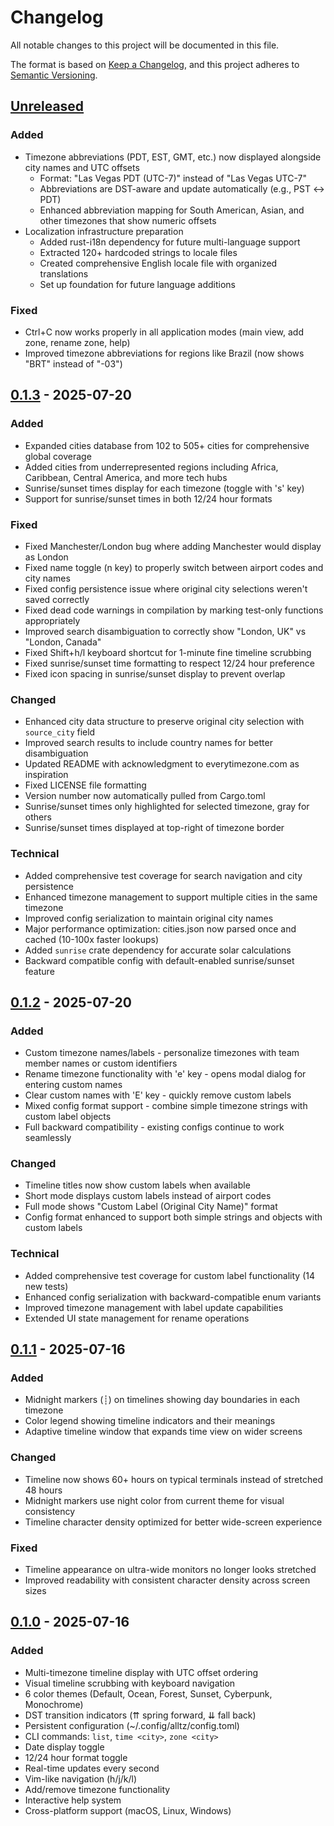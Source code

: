 # Changelog

All notable changes to this project will be documented in this file.

The format is based on [Keep a Changelog](https://keepachangelog.com/en/1.1.0/),
and this project adheres to [Semantic Versioning](https://semver.org/spec/v2.0.0.html).

## [Unreleased]

### Added
- Timezone abbreviations (PDT, EST, GMT, etc.) now displayed alongside city names and UTC offsets
  - Format: "Las Vegas PDT (UTC-7)" instead of "Las Vegas UTC-7"
  - Abbreviations are DST-aware and update automatically (e.g., PST ↔ PDT)
  - Enhanced abbreviation mapping for South American, Asian, and other timezones that show numeric offsets
- Localization infrastructure preparation
  - Added rust-i18n dependency for future multi-language support
  - Extracted 120+ hardcoded strings to locale files
  - Created comprehensive English locale file with organized translations
  - Set up foundation for future language additions

### Fixed
- Ctrl+C now works properly in all application modes (main view, add zone, rename zone, help)
- Improved timezone abbreviations for regions like Brazil (now shows "BRT" instead of "-03")

## [0.1.3] - 2025-07-20

### Added
- Expanded cities database from 102 to 505+ cities for comprehensive global coverage
- Added cities from underrepresented regions including Africa, Caribbean, Central America, and more tech hubs
- Sunrise/sunset times display for each timezone (toggle with 's' key)
- Support for sunrise/sunset times in both 12/24 hour formats

### Fixed
- Fixed Manchester/London bug where adding Manchester would display as London
- Fixed name toggle (n key) to properly switch between airport codes and city names
- Fixed config persistence issue where original city selections weren't saved correctly
- Fixed dead code warnings in compilation by marking test-only functions appropriately
- Improved search disambiguation to correctly show "London, UK" vs "London, Canada"
- Fixed Shift+h/l keyboard shortcut for 1-minute fine timeline scrubbing
- Fixed sunrise/sunset time formatting to respect 12/24 hour preference
- Fixed icon spacing in sunrise/sunset display to prevent overlap

### Changed
- Enhanced city data structure to preserve original city selection with `source_city` field
- Improved search results to include country names for better disambiguation
- Updated README with acknowledgment to everytimezone.com as inspiration
- Fixed LICENSE file formatting
- Version number now automatically pulled from Cargo.toml
- Sunrise/sunset times only highlighted for selected timezone, gray for others
- Sunrise/sunset times displayed at top-right of timezone border

### Technical
- Added comprehensive test coverage for search navigation and city persistence
- Enhanced timezone management to support multiple cities in the same timezone
- Improved config serialization to maintain original city names
- Major performance optimization: cities.json now parsed once and cached (10-100x faster lookups)
- Added `sunrise` crate dependency for accurate solar calculations
- Backward compatible config with default-enabled sunrise/sunset feature

## [0.1.2] - 2025-07-20

### Added
- Custom timezone names/labels - personalize timezones with team member names or custom identifiers
- Rename timezone functionality with 'e' key - opens modal dialog for entering custom names
- Clear custom names with 'E' key - quickly remove custom labels
- Mixed config format support - combine simple timezone strings with custom label objects
- Full backward compatibility - existing configs continue to work seamlessly

### Changed
- Timeline titles now show custom labels when available
- Short mode displays custom labels instead of airport codes
- Full mode shows "Custom Label (Original City Name)" format
- Config format enhanced to support both simple strings and objects with custom labels

### Technical
- Added comprehensive test coverage for custom label functionality (14 new tests)
- Enhanced config serialization with backward-compatible enum variants
- Improved timezone management with label update capabilities
- Extended UI state management for rename operations

## [0.1.1] - 2025-07-16

### Added
- Midnight markers (┊) on timelines showing day boundaries in each timezone
- Color legend showing timeline indicators and their meanings
- Adaptive timeline window that expands time view on wider screens

### Changed
- Timeline now shows 60+ hours on typical terminals instead of stretched 48 hours
- Midnight markers use night color from current theme for visual consistency
- Timeline character density optimized for better wide-screen experience

### Fixed
- Timeline appearance on ultra-wide monitors no longer looks stretched
- Improved readability with consistent character density across screen sizes

## [0.1.0] - 2025-07-16

### Added
- Multi-timezone timeline display with UTC offset ordering
- Visual timeline scrubbing with keyboard navigation
- 6 color themes (Default, Ocean, Forest, Sunset, Cyberpunk, Monochrome)
- DST transition indicators (⇈ spring forward, ⇊ fall back)
- Persistent configuration (~/.config/alltz/config.toml)
- CLI commands: `list`, `time <city>`, `zone <city>`
- Date display toggle
- 12/24 hour format toggle
- Real-time updates every second
- Vim-like navigation (h/j/k/l)
- Add/remove timezone functionality
- Interactive help system
- Cross-platform support (macOS, Linux, Windows)

[Unreleased]: https://github.com/abradburne/alltz/compare/v0.1.3...HEAD
[0.1.3]: https://github.com/abradburne/alltz/compare/v0.1.2...v0.1.3
[0.1.2]: https://github.com/abradburne/alltz/compare/v0.1.1...v0.1.2
[0.1.1]: https://github.com/abradburne/alltz/compare/v0.1.0...v0.1.1
[0.1.0]: https://github.com/abradburne/alltz/releases/tag/v0.1.0
